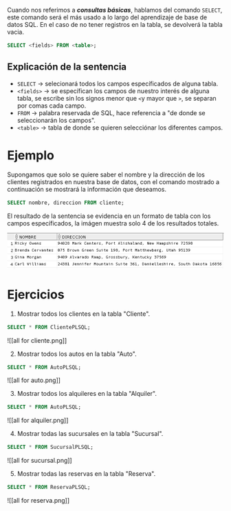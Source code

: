 Cuando nos referimos a ***consultas básicas***, hablamos del comando `SELECT`, este comando será el más usado a lo largo del aprendizaje de base de datos SQL. En el caso de no tener registros en la tabla, se devolverá la tabla vacia.

```sql
SELECT <fields> FROM <table>;
```

## Explicación de la sentencia

* `SELECT` $\rightarrow$ selecionará todos los campos específicados de alguna tabla.
* `<fields>` $\rightarrow$ se específican los campos de nuestro interés de alguna tabla, se escribe sin los signos menor que `<`y mayor que `>`, se separan por comas cada campo.
* `FROM` $\rightarrow$ palabra reservada de SQL, hace referencia a "de donde se seleccionarán los campos".
* `<table>` $\rightarrow$ tabla de donde se quieren selecciónar los diferentes campos.

# Ejemplo

Supongamos que solo se quiere saber el nombre y la dirección de los clientes registrados en nuestra base de datos, con el comando mostrado a continuación se mostrará la información que deseamos.

```sql
SELECT nombre, direccion FROM cliente;
```

El resultado de la sentencia se evidencia en un formato de tabla con los campos específicados, la imágen muestra solo 4 de los resultados totales.

![Ejemplificación del comando SELECT](../Screenshots/example%20select.png)
# Ejercicios

1. Mostrar todos los clientes en la tabla "Cliente".

```sql
SELECT * FROM ClientePLSQL;
```

![[all for cliente.png]]

2. Mostrar todos los autos en la tabla "Auto".

```sql
SELECT * FROM AutoPLSQL;
```

![[all for auto.png]]

3. Mostrar todos los alquileres en la tabla "Alquiler".

```sql
SELECT * FROM AutoPLSQL;
```

![[all for alquiler.png]]

4. Mostrar todas las sucursales en la tabla "Sucursal".

```sql
SELECT * FROM SucursalPLSQL;
```

![[all for sucursal.png]]

5. Mostrar todas las reservas en la tabla "Reserva".

```sql
SELECT * FROM ReservaPLSQL;
```

  ![[all for reserva.png]]
  